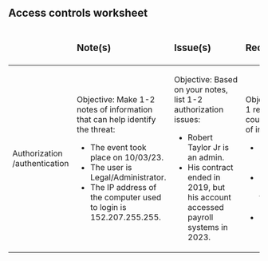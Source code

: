 <body class="c20 doc-content">
    <h2 class="c2" id="h.7nlk2ynsm6vx"><span class="c25">Access controls worksheet</span></h2>
    <table class="c13">
        <thead>
            <tr class="c17">
                <td class="c5" colspan="1" rowspan="1">
                    <p class="c3"><span class="c7"></span></p>
                </td>
                <td class="c6" colspan="1" rowspan="1">
                    <h3 class="c8" id="h.rqizykdowjbx"><span class="c1">Note(s)</span></h3>
                </td>
                <td class="c16" colspan="1" rowspan="1">
                    <h3 class="c8" id="h.p472q8avw9cl"><span class="c1">Issue(s)</span></h3>
                </td>
                <td class="c16" colspan="1" rowspan="1">
                    <h3 class="c8" id="h.20luanqy86lg"><span class="c1">Recommendation(s)</span></h3>
                </td>
            </tr>
        </thead>
        <tbody></tbody>
        <tbody>
            <tr class="c23">
                <td class="c21" colspan="1" rowspan="1">
                    <p class="c11"><span class="c10 c15">Authorization /authentication</span></p>
                </td>
                <td class="c6" colspan="1" rowspan="1">
                    <p class="c11"><span class="c10">Objective:</span><span class="c0">&nbsp;Make 1-2 notes of
                            information that can help identify the threat:</span></p>
                    <ul class="c14 lst-kix_h2rh1gbxufbr-0 start">
                        <li class="c9 li-bullet-0"><span class="c12">The event took place on 10/03/23.</span></li>
                        <li class="c9 li-bullet-0"><span class="c12">The user is Legal/Administrator.</span></li>
                        <li class="c9 li-bullet-0"><span class="c12">The IP address of the computer used to login is
                                152.207.255.255.</span></li>
                    </ul>
                </td>
                <td class="c16" colspan="1" rowspan="1">
                    <p class="c11"><span class="c10">Objective:</span><span class="c0">&nbsp;Based on your notes, list
                            1-2 authorization issues:</span></p>
                    <ul class="c14 lst-kix_ir5owlcl497k-0 start">
                        <li class="c9 li-bullet-0"><span class="c12">Robert Taylor Jr is an admin.</span></li>
                        <li class="c9 li-bullet-0"><span class="c18">His contract ended in 2019, but his account
                                accessed payroll systems in 2023. </span></li>
                    </ul>
                </td>
                <td class="c16" colspan="1" rowspan="1">
                    <p class="c11"><span class="c10">Objective:</span><span class="c0">&nbsp;Make at least 1
                            recommendation that could prevent this kind of incident:</span></p>
                    <ul class="c14 lst-kix_2pj5rwi68u3s-0 start">
                        <li class="c9 li-bullet-0"><span class="c12">User accounts should expire after 30 days.</span>
                        </li>
                        <li class="c9 li-bullet-0"><span class="c12">Contractors should have limited access to business
                                resources.</span></li>
                        <li class="c9 li-bullet-0"><span class="c12">Enable MFA.</span></li>
                    </ul>
                </td>
            </tr>
        </tbody>
    </table>
    <p class="c4"><span class="c7"></span></p>
</body>
